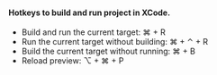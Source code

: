 #### Hotkeys to build and run project in XCode.

- Build and run the current target: ⌘ + R
- Run the current target without building: ⌘ + ⌃ + R
- Build the current target without running: ⌘ + B
- Reload preview: ⌥ + ⌘ + P
